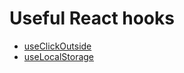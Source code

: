 # Useful React hooks

* [useClickOutside](src/use-click-outside/README.md)
* [useLocalStorage](src/use-local-storage/README.md)
